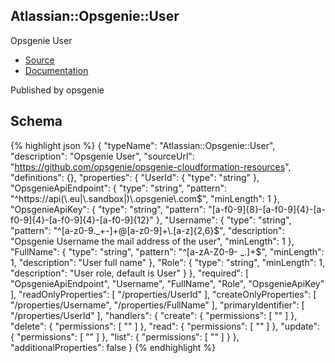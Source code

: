 
## Atlassian::Opsgenie::User

Opsgenie User

- [Source](https:&#x2F;&#x2F;github.com&#x2F;opsgenie&#x2F;opsgenie-cloudformation-resources) 
- [Documentation]()

Published by opsgenie

## Schema
{% highlight json %}
{
    "typeName": "Atlassian::Opsgenie::User",
    "description": "Opsgenie User",
    "sourceUrl": "https://github.com/opsgenie/opsgenie-cloudformation-resources",
    "definitions": {},
    "properties": {
        "UserId": {
            "type": "string"
        },
        "OpsgenieApiEndpoint": {
            "type": "string",
            "pattern": "^https://api(\\.eu|\\.sandbox|)\\.opsgenie\\.com$",
            "minLength": 1
        },
        "OpsgenieApiKey": {
            "type": "string",
            "pattern": "[a-f0-9]{8}-[a-f0-9]{4}-[a-f0-9]{4}-[a-f0-9]{4}-[a-f0-9]{12}"
        },
        "Username": {
            "type": "string",
            "pattern": "^[a-z0-9._+-]+@[a-z0-9]+\\.[a-z]{2,6}$",
            "description": "Opsgenie Username the mail address of the user",
            "minLength": 1
        },
        "FullName": {
            "type": "string",
            "pattern": "^[a-zA-Z0-9- _.]+$",
            "minLength": 1,
            "description": "User full name"
        },
        "Role": {
            "type": "string",
            "minLength": 1,
            "description": "User role, default is User"
        }
    },
    "required": [
        "OpsgenieApiEndpoint",
        "Username",
        "FullName",
        "Role",
        "OpsgenieApiKey"
    ],
    "readOnlyProperties": [
        "/properties/UserId"
    ],
    "createOnlyProperties": [
        "/properties/Username",
        "/properties/FullName"
    ],
    "primaryIdentifier": [
        "/properties/UserId"
    ],
    "handlers": {
        "create": {
            "permissions": [
                ""
            ]
        },
        "delete": {
            "permissions": [
                ""
            ]
        },
        "read": {
            "permissions": [
                ""
            ]
        },
        "update": {
            "permissions": [
                ""
            ]
        },
        "list": {
            "permissions": [
                ""
            ]
        }
    },
    "additionalProperties": false
}
{% endhighlight %}
